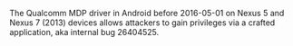 The Qualcomm MDP driver in Android before 2016-05-01 on Nexus 5 and Nexus 7 (2013) devices allows attackers to gain privileges via a crafted application, aka internal bug 26404525.